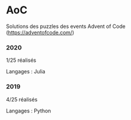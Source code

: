 # AoC
Solutions des puzzles des events Advent of Code (https://adventofcode.com/)

### 2020

1/25 réalisés

Langages : Julia


### 2019

4/25 réalisés

Langages : Python
